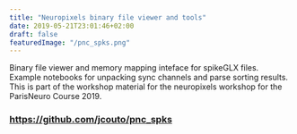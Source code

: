 ```yaml
---
title: "Neuropixels binary file viewer and tools"
date: 2019-05-21T23:01:46+02:00
draft: false
featuredImage: "/pnc_spks.png"
---
```


Binary file viewer and memory mapping inteface for spikeGLX files. Example notebooks for unpacking sync channels and parse sorting results.
This is part of the workshop material for the neuropixels workshop for the ParisNeuro Course 2019.


### https://github.com/jcouto/pnc_spks


